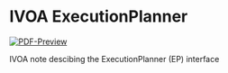 # IVOA ExecutionPlanner
[![PDF-Preview](https://img.shields.io/badge/Preview-PDF-blue)](../../releases/download/auto-pdf-preview/IVOA-EP-note-draft.pdf)

IVOA note descibing the ExecutionPlanner (EP) interface
